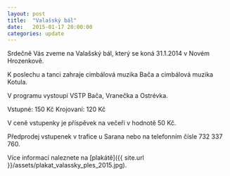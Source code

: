 ```yaml
---
layout: post
title:  "Valašský bál"
date:   2015-01-17 20:00:00
categories: update
---
```


Srdečně Vás zveme na Valašský bál, který se koná 31.1.2014 v Novém Hrozenkově. 

K poslechu a tanci zahraje cimbálová muzika Bača a cimbálová muzika Kotula. 

V programu vystoupí VSTP Bača, Vranečka a Ostrévka. 


Vstupné: 150 Kč
Krojovaní: 120 Kč

V ceně vstupenky je příspěvek na večeři v hodnotě 50 Kč. 


Předprodej vstupenek v trafice u Sarana nebo na telefonním čísle 732 337 760.

Více informací naleznete na [plakátě]({{ site.url }}/assets/plakat_valassky_ples_2015.jpg).

